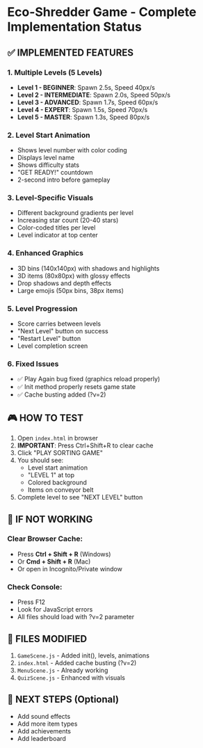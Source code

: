 # Eco-Shredder Game - Complete Implementation Status

## ✅ IMPLEMENTED FEATURES

### 1. Multiple Levels (5 Levels)
- **Level 1 - BEGINNER**: Spawn 2.5s, Speed 40px/s
- **Level 2 - INTERMEDIATE**: Spawn 2.0s, Speed 50px/s
- **Level 3 - ADVANCED**: Spawn 1.7s, Speed 60px/s
- **Level 4 - EXPERT**: Spawn 1.5s, Speed 70px/s
- **Level 5 - MASTER**: Spawn 1.3s, Speed 80px/s

### 2. Level Start Animation
- Shows level number with color coding
- Displays level name
- Shows difficulty stats
- "GET READY!" countdown
- 2-second intro before gameplay

### 3. Level-Specific Visuals
- Different background gradients per level
- Increasing star count (20-40 stars)
- Color-coded titles per level
- Level indicator at top center

### 4. Enhanced Graphics
- 3D bins (140x140px) with shadows and highlights
- 3D items (80x80px) with glossy effects
- Drop shadows and depth effects
- Large emojis (50px bins, 38px items)

### 5. Level Progression
- Score carries between levels
- "Next Level" button on success
- "Restart Level" button
- Level completion screen

### 6. Fixed Issues
- ✅ Play Again bug fixed (graphics reload properly)
- ✅ Init method properly resets game state
- ✅ Cache busting added (?v=2)

## 🎮 HOW TO TEST

1. Open `index.html` in browser
2. **IMPORTANT**: Press Ctrl+Shift+R to clear cache
3. Click "PLAY SORTING GAME"
4. You should see:
   - Level start animation
   - "LEVEL 1" at top
   - Colored background
   - Items on conveyor belt
5. Complete level to see "NEXT LEVEL" button

## 🔧 IF NOT WORKING

### Clear Browser Cache:
- Press **Ctrl + Shift + R** (Windows)
- Or **Cmd + Shift + R** (Mac)
- Or open in Incognito/Private window

### Check Console:
- Press F12
- Look for JavaScript errors
- All files should load with ?v=2 parameter

## 📁 FILES MODIFIED

1. `GameScene.js` - Added init(), levels, animations
2. `index.html` - Added cache busting (?v=2)
3. `MenuScene.js` - Already working
4. `QuizScene.js` - Enhanced with visuals

## 🎯 NEXT STEPS (Optional)

- Add sound effects
- Add more item types
- Add achievements
- Add leaderboard
